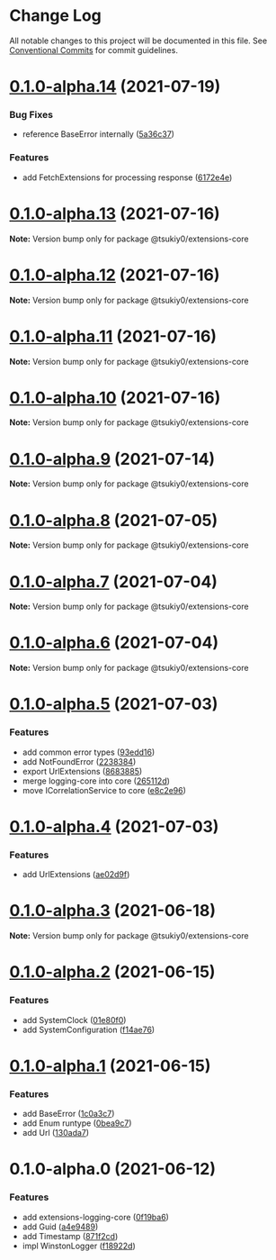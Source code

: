 # Change Log

All notable changes to this project will be documented in this file.
See [Conventional Commits](https://conventionalcommits.org) for commit guidelines.

# [0.1.0-alpha.14](https://github.com/tsukiy0-org/extensions-js/compare/v0.1.0-alpha.13...v0.1.0-alpha.14) (2021-07-19)


### Bug Fixes

* reference BaseError internally ([5a36c37](https://github.com/tsukiy0-org/extensions-js/commit/5a36c37f24b8944ecff3bdafbd1d18f746ed7f58))


### Features

* add FetchExtensions for processing response ([6172e4e](https://github.com/tsukiy0-org/extensions-js/commit/6172e4e3c453aade8dd952b4e65d451ad2a5141e))





# [0.1.0-alpha.13](https://github.com/tsukiy0-org/extensions-js/compare/v0.1.0-alpha.12...v0.1.0-alpha.13) (2021-07-16)

**Note:** Version bump only for package @tsukiy0/extensions-core





# [0.1.0-alpha.12](https://github.com/tsukiy0-org/extensions-js/compare/v0.1.0-alpha.11...v0.1.0-alpha.12) (2021-07-16)

**Note:** Version bump only for package @tsukiy0/extensions-core





# [0.1.0-alpha.11](https://github.com/tsukiy0-org/extensions-js/compare/v0.1.0-alpha.10...v0.1.0-alpha.11) (2021-07-16)

**Note:** Version bump only for package @tsukiy0/extensions-core





# [0.1.0-alpha.10](https://github.com/tsukiy0-org/extensions-js/compare/v0.1.0-alpha.9...v0.1.0-alpha.10) (2021-07-16)

**Note:** Version bump only for package @tsukiy0/extensions-core





# [0.1.0-alpha.9](https://github.com/tsukiy0-org/extensions-js/compare/v0.1.0-alpha.8...v0.1.0-alpha.9) (2021-07-14)

**Note:** Version bump only for package @tsukiy0/extensions-core





# [0.1.0-alpha.8](https://github.com/tsukiy0-org/extensions-js/compare/v0.1.0-alpha.7...v0.1.0-alpha.8) (2021-07-05)

**Note:** Version bump only for package @tsukiy0/extensions-core





# [0.1.0-alpha.7](https://github.com/tsukiy0-org/extensions-js/compare/v0.1.0-alpha.6...v0.1.0-alpha.7) (2021-07-04)

**Note:** Version bump only for package @tsukiy0/extensions-core





# [0.1.0-alpha.6](https://github.com/tsukiy0-org/extensions-js/compare/v0.1.0-alpha.5...v0.1.0-alpha.6) (2021-07-04)

**Note:** Version bump only for package @tsukiy0/extensions-core





# [0.1.0-alpha.5](https://github.com/tsukiy0-org/extensions-js/compare/v0.1.0-alpha.4...v0.1.0-alpha.5) (2021-07-03)


### Features

* add common error types ([93edd16](https://github.com/tsukiy0-org/extensions-js/commit/93edd16bccec6db6ae8dde4c841a75722a3f1909))
* add NotFoundError ([2238384](https://github.com/tsukiy0-org/extensions-js/commit/2238384d44db89ba8104cf8958d852c412a71c66))
* export UrlExtensions ([8683885](https://github.com/tsukiy0-org/extensions-js/commit/86838853c6089327ff45d9c8148f62e47c0d9092))
* merge logging-core into core ([265112d](https://github.com/tsukiy0-org/extensions-js/commit/265112d6badd68bc4cdc7727596c0669c4a1d609))
* move ICorrelationService to core ([e8c2e96](https://github.com/tsukiy0-org/extensions-js/commit/e8c2e96ef36d2474be547d0d1d5318746058e438))





# [0.1.0-alpha.4](https://github.com/tsukiy0-org/extensions-js/compare/v0.1.0-alpha.3...v0.1.0-alpha.4) (2021-07-03)


### Features

* add UrlExtensions ([ae02d9f](https://github.com/tsukiy0-org/extensions-js/commit/ae02d9fe9101250b33e23cb2358d8e51d4983d6f))





# [0.1.0-alpha.3](https://github.com/tsukiy0-org/extensions-js/compare/v0.1.0-alpha.2...v0.1.0-alpha.3) (2021-06-18)

**Note:** Version bump only for package @tsukiy0/extensions-core





# [0.1.0-alpha.2](https://github.com/tsukiy0-org/extensions-js/compare/v0.1.0-alpha.1...v0.1.0-alpha.2) (2021-06-15)


### Features

* add SystemClock ([01e80f0](https://github.com/tsukiy0-org/extensions-js/commit/01e80f05f048ddf85b3913b6fe5dd7c606d17ae6))
* add SystemConfiguration ([f14ae76](https://github.com/tsukiy0-org/extensions-js/commit/f14ae769de8bf4f6f731243786ae04b22f63951a))





# [0.1.0-alpha.1](https://github.com/tsukiy0-org/extensions-js/compare/v0.1.0-alpha.0...v0.1.0-alpha.1) (2021-06-15)


### Features

* add BaseError ([1c0a3c7](https://github.com/tsukiy0-org/extensions-js/commit/1c0a3c788558b9b987117bfcbb39556092896042))
* add Enum runtype ([0bea9c7](https://github.com/tsukiy0-org/extensions-js/commit/0bea9c73b4b3a258e6c71d11efb3fe0dab7a0ef9))
* add Url ([130ada7](https://github.com/tsukiy0-org/extensions-js/commit/130ada7dc28fbf116edccc8b2e34c7750a49f4ae))





# 0.1.0-alpha.0 (2021-06-12)


### Features

* add extensions-logging-core ([0f19ba6](https://github.com/tsukiy0-org/extensions-js/commit/0f19ba6fbc23b9de1ec93ebdf722a485a2342b16))
* add Guid ([a4e9489](https://github.com/tsukiy0-org/extensions-js/commit/a4e948961aaf838b22230a0f649d5a7aad7867c9))
* add Timestamp ([871f2cd](https://github.com/tsukiy0-org/extensions-js/commit/871f2cd972874dd7803704258978b6d2d7f28108))
* impl WinstonLogger ([f18922d](https://github.com/tsukiy0-org/extensions-js/commit/f18922dcadea6931d7e1758df61609ed77e52ab2))
